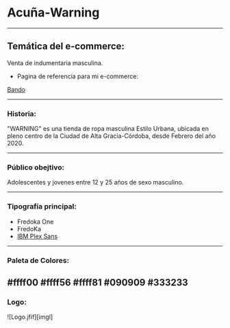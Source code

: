 # Acuña-Warning
---
## Temática del e-commerce: 
Venta de indumentaria masculina.
+ Pagina de referencia para mi e-commerce:

[Bando]:https://bandobasicos.com.ar
[Bando][Bando]
________________________________________________________________
### Historia:  
"WARNING" es una tienda de ropa masculina Estilo Urbana, ubicada en pleno centro de la Ciudad de Alta Gracia-Córdoba, desde Febrero del año 2020.
________________________________________________________________
### Público obejtivo: 
Adolescentes y jovenes entre 12 y 25 años de sexo masculino. 
* * * * * * *
### Tipografía principal:
+ Fredoka One 
+ FredoKa
+ [IBM Plex Sans]:https://fonts.google.com
[IBM Plex Sans][IBM Plex Sans]
---
### Paleta de Colores:
#ffff00
#ffff56
#ffff81
#090909
#333233
---
### Logo:

![Logo.jfif][imgl]











